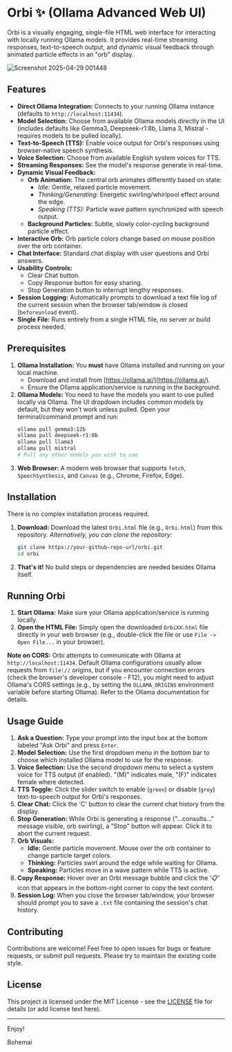 # Orbi ✨ (Ollama Advanced Web UI)

Orbi is a visually engaging, single-file HTML web interface for interacting with locally running Ollama models. It provides real-time streaming responses, text-to-speech output, and dynamic visual feedback through animated particle effects in an "orb" display.


![Screenshot 2025-04-29 001448](https://github.com/user-attachments/assets/ae20d5e4-0fc6-4347-8c16-041061ec0328)



## Features

*   **Direct Ollama Integration:** Connects to your running Ollama instance (defaults to `http://localhost:11434`).
*   **Model Selection:** Choose from available Ollama models directly in the UI (includes defaults like Gemma3, Deepseek-r1:8b, Llama 3, Mistral - requires models to be pulled locally).
*   **Text-to-Speech (TTS):** Enable voice output for Orbi's responses using browser-native speech synthesis.
*   **Voice Selection:** Choose from available English system voices for TTS.
*   **Streaming Responses:** See the model's response generate in real-time.
*   **Dynamic Visual Feedback:**
    *   **Orb Animation:** The central orb animates differently based on state:
        *   *Idle:* Gentle, relaxed particle movement.
        *   *Thinking/Generating:* Energetic swirling/whirlpool effect around the edge.
        *   *Speaking (TTS):* Particle wave pattern synchronized with speech output.
    *   **Background Particles:** Subtle, slowly color-cycling background particle effect.
*   **Interactive Orb:** Orb particle colors change based on mouse position over the orb container.
*   **Chat Interface:** Standard chat display with user questions and Orbi answers.
*   **Usability Controls:**
    *   Clear Chat button.
    *   Copy Response button for easy sharing.
    *   Stop Generation button to interrupt lengthy responses.
*   **Session Logging:** Automatically prompts to download a text file log of the current session when the browser tab/window is closed (`beforeunload` event).
*   **Single File:** Runs entirely from a single HTML file, no server or build process needed.

## Prerequisites

1.  **Ollama Installation:** You **must** have Ollama installed and running on your local machine.
    *   Download and install from [https://ollama.ai/](https://ollama.ai/).
    *   Ensure the Ollama application/service is running in the background.
2.  **Ollama Models:** You need to have the models you want to use pulled locally via Ollama. The UI dropdown includes common models by default, but they won't work unless pulled. Open your terminal/command prompt and run:
    ```bash
    ollama pull gemma3:12b
    ollama pull deepseek-r1:8b
    ollama pull llama3
    ollama pull mistral
    # Pull any other models you wish to use
    ```
3.  **Web Browser:** A modern web browser that supports `fetch`, `SpeechSynthesis`, and `Canvas` (e.g., Chrome, Firefox, Edge).

## Installation

There is no complex installation process required.

1.  **Download:** Download the latest `Orbi.html` file (e.g., `Orbi.html`) from this repository.
    *Alternatively, you can clone the repository:*
    ```bash
    git clone https://your-github-repo-url/orbi.git
    cd orbi
    ```
2.  **That's it!** No build steps or dependencies are needed besides Ollama itself.

## Running Orbi

1.  **Start Ollama:** Make sure your Ollama application/service is running locally.
2.  **Open the HTML File:** Simply open the downloaded `OrbiXX.html` file directly in your web browser (e.g., double-click the file or use `File -> Open File...` in your browser).

**Note on CORS:** Orbi attempts to communicate with Ollama at `http://localhost:11434`. Default Ollama configurations usually allow requests from `file://` origins, but if you encounter connection errors (check the browser's developer console - F12), you might need to adjust Ollama's CORS settings (e.g., by setting the `OLLAMA_ORIGINS` environment variable before starting Ollama). Refer to the Ollama documentation for details.

## Usage Guide

1.  **Ask a Question:** Type your prompt into the input box at the bottom labeled "Ask Orbi" and press `Enter`.
2.  **Model Selection:** Use the first dropdown menu in the bottom bar to choose which installed Ollama model to use for the response.
3.  **Voice Selection:** Use the second dropdown menu to select a system voice for TTS output (if enabled). "(M)" indicates male, "(F)" indicates female where detected.
4.  **TTS Toggle:** Click the slider switch to enable (`green`) or disable (`grey`) text-to-speech output for Orbi's responses.
5.  **Clear Chat:** Click the 'C' button to clear the current chat history from the display.
6.  **Stop Generation:** While Orbi is generating a response ("...consults..." message visible, orb swirling), a "Stop" button will appear. Click it to abort the current request.
7.  **Orb Visuals:**
    *   **Idle:** Gentle particle movement. Mouse over the orb container to change particle target colors.
    *   **Thinking:** Particles swirl around the edge while waiting for Ollama.
    *   **Speaking:** Particles move in a wave pattern while TTS is active.
8.  **Copy Response:** Hover over an Orbi message bubble and click the '📋' icon that appears in the bottom-right corner to copy the text content.
9.  **Session Log:** When you close the browser tab/window, your browser should prompt you to save a `.txt` file containing the session's chat history.

## Contributing

Contributions are welcome! Feel free to open issues for bugs or feature requests, or submit pull requests. Please try to maintain the existing code style.

## License

This project is licensed under the MIT License - see the [LICENSE](LICENSE) file for details (or add license text here).

---
Enjoy!

Bohemai 
